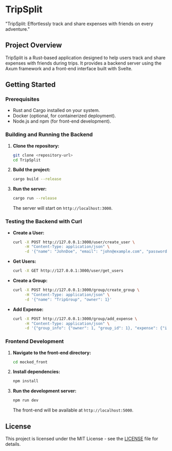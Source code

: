 # TripSplit
"TripSplit: Effortlessly track and share expenses with friends on every adventure."

## Project Overview

TripSplit is a Rust-based application designed to help users track and share expenses with friends during trips. It provides a backend server using the Axum framework and a front-end interface built with Svelte.

## Getting Started

### Prerequisites

- Rust and Cargo installed on your system.
- Docker (optional, for containerized deployment).
- Node.js and npm (for front-end development).

### Building and Running the Backend

1. **Clone the repository:**

   ```bash
   git clone <repository-url>
   cd TripSplit
   ```

2. **Build the project:**

   ```bash
   cargo build --release
   ```

3. **Run the server:**

   ```bash
   cargo run --release
   ```

   The server will start on `http://localhost:3000`.

### Testing the Backend with Curl

- **Create a User:**

  ```bash
  curl -X POST http://127.0.0.1:3000/user/create_user \
       -H "Content-Type: application/json" \
       -d '{"name": "JohnDoe", "email": "john@example.com", "password": "password123"}'
  ```

- **Get Users:**

  ```bash
  curl -X GET http://127.0.0.1:3000/user/get_users
  ```

- **Create a Group:**

  ```bash
  curl -X POST http://127.0.0.1:3000/group/create_group \
       -H "Content-Type: application/json" \
       -d '{"name": "TripGroup", "owner": 1}'
  ```

- **Add Expense:**

  ```bash
  curl -X POST http://127.0.0.1:3000/group/add_expense \
       -H "Content-Type: application/json" \
       -d '{"group_info": {"owner": 1, "group_id": 1}, "expense": {"id": 1, "description": "Dinner", "amount": 100.0, "payer": {"id": 1, "name": "JohnDoe", "email": "john@example.com", "password": "password123"}, "participants": [{"id": 1, "name": "JohnDoe", "email": "john@example.com", "password": "password123"}], "date": "2023-10-01"}}'
  ```

### Frontend Development

1. **Navigate to the front-end directory:**

   ```bash
   cd mocked_front
   ```

2. **Install dependencies:**

   ```bash
   npm install
   ```

3. **Run the development server:**

   ```bash
   npm run dev
   ```

   The front-end will be available at `http://localhost:5000`.

## License

This project is licensed under the MIT License - see the [LICENSE](LICENSE) file for details.
